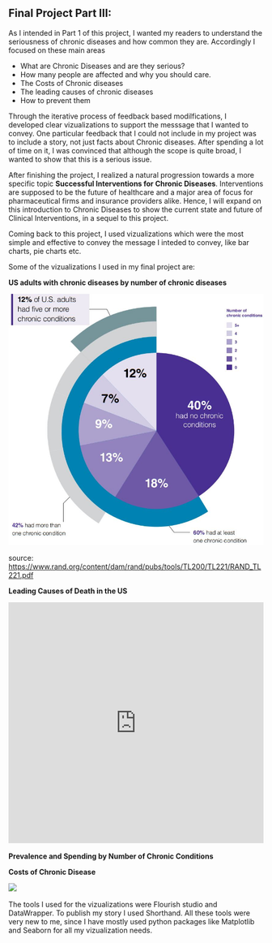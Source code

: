 ## Final Project Part III:

As I intended in Part 1 of this project, I wanted my readers to understand the seriousness of chronic diseases and how common they are. Accordingly I focused on these main areas

* What are Chronic Diseases and are they serious?
* How many people are affected and why you should care.
* The Costs of Chronic diseases
* The leading causes of chronic diseases
* How to prevent them

Through the iterative process of feedback based modilfications, I developed clear vizualizations to support the messsage that I wanted to convey.
One particular feedback that I could not include in my project was to include a story, not just facts about Chronic diseases. After spending a lot of time on it, I was convinced that although the scope is quite broad, I wanted to show that this is a serious issue. 

After finishing the project, I realized a natural progression towards a more specific topic **Successful Interventions for Chronic Diseases**. Interventions are supposed to be the future of healthcare and a major area of focus for pharmaceutical firms and insurance providers alike. 
Hence, I will expand on this introduction to Chronic Diseases to show the current state and future of Clinical Interventions, in a sequel to this project. 

Coming back to this project, I used vizualizations which were the most simple and effective to convey the message I inteded to convey, like bar charts, pie charts etc. 

Some of the vizualizations I used in my final project are: 

**US adults with chronic diseases by number of chronic diseases**


![](/stat.jpg)

source: https://www.rand.org/content/dam/rand/pubs/tools/TL200/TL221/RAND_TL221.pdf

**Leading Causes of Death in the US**

<iframe title="Causes of Death in US" aria-label="chart" id="datawrapper-chart-onGQs" src="https://datawrapper.dwcdn.net/onGQs/1/" scrolling="no" frameborder="0" style="width: 0; min-width: 100% !important; border: none;" height="475"></iframe><script type="text/javascript">!function(){"use strict";window.addEventListener("message",(function(a){if(void 0!==a.data["datawrapper-height"])for(var e in a.data["datawrapper-height"]){var t=document.getElementById("datawrapper-chart-"+e)||document.querySelector("iframe[src*='"+e+"']");t&&(t.style.height=a.data["datawrapper-height"][e]+"px")}}))}();
</script>

<div class="flourish-embed flourish-chart" data-src="visualisation/5582140"><script src="https://public.flourish.studio/resources/embed.js"></script></div>

**Prevalence and Spending by Number of Chronic Conditions**

<div class="flourish-embed flourish-chart" data-src="visualisation/5583765"><script src="https://public.flourish.studio/resources/embed.js"></script></div>

**Costs of Chronic Disease**

![](/info.jpg)


The tools I used for the vizualizations were Flourish studio and DataWrapper. To publish my story I used Shorthand. All these tools were very new to me, since I have mostly used python packages like Matplotlib and Seaborn for all my vizualization needs. 

